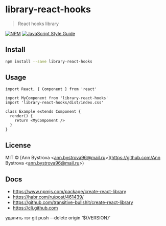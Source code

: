 # library-react-hooks

> React hooks library

[![NPM](https://img.shields.io/npm/v/library-react-hooks.svg)](https://www.npmjs.com/package/library-react-hooks) [![JavaScript Style Guide](https://img.shields.io/badge/code_style-standard-brightgreen.svg)](https://standardjs.com)

## Install

```bash
npm install --save library-react-hooks
```

## Usage

```tsx
import React, { Component } from 'react'

import MyComponent from 'library-react-hooks'
import 'library-react-hooks/dist/index.css'

class Example extends Component {
  render() {
    return <MyComponent />
  }
}
```

## License

MIT © [Ann Bystrova &lt;ann.bystrova96@mail.ru&gt;](https://github.com/Ann Bystrova &lt;ann.bystrova96@mail.ru&gt;)

## Docs

- <https://www.npmjs.com/package/create-react-library>
- <https://habr.com/ru/post/461439/>
- <https://github.com/transitive-bullshit/create-react-library>
- <https://cli.github.com>

удалить тэг git push --delete origin '${VERSION}'


